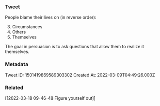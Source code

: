 ### Tweet
People blame their lives on 
(in reverse order):

3) Circumstances
2) Others
1) Themselves

The goal in persuasion is to ask questions that allow them to realize it themselves.

### Metadata
Tweet ID: 1501419869589303302
Created At: 2022-03-09T04:49:26.000Z

### Related
[[2022-03-18 09-46-48 Figure yourself out]]

